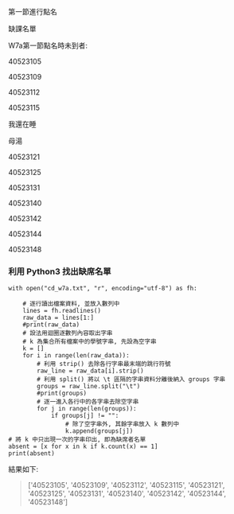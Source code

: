 第一節進行點名

缺課名單



W7a第一節點名時未到者:

40523105

40523109

40523112

40523115

我還在睡

母湯

40523121

40523125

40523131

40523140

40523142

40523144

40523148

### **利用 Python3 找出缺席名單**

```
with open("cd_w7a.txt", "r", encoding="utf-8") as fh:
```

```
    # 逐行讀出檔案資料, 並放入數列中
    lines = fh.readlines()
    raw_data = lines[1:]
    #print(raw_data)
    # 設法用迴圈逐數列內容取出字串
    # k 為集合所有檔案中的學號字串, 先設為空字串
    k = []
    for i in range(len(raw_data)):
        # 利用 strip() 去除各行字串最末端的跳行符號
        raw_line = raw_data[i].strip()
        # 利用 split() 將以 \t 區隔的字串資料分離後納入 groups 字串
        groups = raw_line.split("\t")
        #print(groups)
        # 逐一進入各行中的各字串去除空字串
        for j in range(len(groups)):
            if groups[j] != "":
                # 除了空字串外, 其餘字串放入 k 數列中
                k.append(groups[j])
# 將 k 中只出現一次的字串印出, 即為缺席者名單
absent = [x for x in k if k.count(x) == 1]
print(absent)
```

結果如下:

> \['40523105', '40523109', '40523112', '40523115', '40523121', '40523125', '40523131', '40523140', '40523142', '40523144', '40523148'\]



